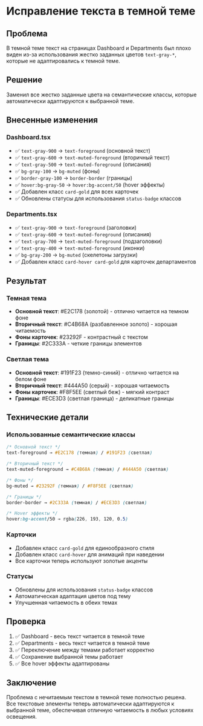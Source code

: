 # Исправление текста в темной теме

## Проблема
В темной теме текст на страницах Dashboard и Departments был плохо виден из-за использования жестко заданных цветов `text-gray-*`, которые не адаптировались к темной теме.

## Решение
Заменил все жестко заданные цвета на семантические классы, которые автоматически адаптируются к выбранной теме.

## Внесенные изменения

### Dashboard.tsx
- ✅ `text-gray-900` → `text-foreground` (основной текст)
- ✅ `text-gray-600` → `text-muted-foreground` (вторичный текст)
- ✅ `text-gray-500` → `text-muted-foreground` (описания)
- ✅ `bg-gray-100` → `bg-muted` (фоны)
- ✅ `border-gray-100` → `border-border` (границы)
- ✅ `hover:bg-gray-50` → `hover:bg-accent/50` (hover эффекты)
- ✅ Добавлен класс `card-gold` для всех карточек
- ✅ Обновлены статусы для использования `status-badge` классов

### Departments.tsx
- ✅ `text-gray-900` → `text-foreground` (заголовки)
- ✅ `text-gray-600` → `text-muted-foreground` (описания)
- ✅ `text-gray-700` → `text-muted-foreground` (подзаголовки)
- ✅ `text-gray-400` → `text-muted-foreground` (иконки)
- ✅ `bg-gray-200` → `bg-muted` (скелетоны загрузки)
- ✅ Добавлен класс `card-hover card-gold` для карточек департаментов

## Результат

### Темная тема
- **Основной текст**: #E2C178 (золотой) - отлично читается на темном фоне
- **Вторичный текст**: #C4B68A (разбавленное золото) - хорошая читаемость
- **Фоны карточек**: #23292F - контрастный с текстом
- **Границы**: #2C333A - четкие границы элементов

### Светлая тема
- **Основной текст**: #191F23 (темно-синий) - отлично читается на белом фоне
- **Вторичный текст**: #444A50 (серый) - хорошая читаемость
- **Фоны карточек**: #F8F5EE (светлый беж) - мягкий контраст
- **Границы**: #ECE3D3 (светлая граница) - деликатные границы

## Технические детали

### Использованные семантические классы
```css
/* Основной текст */
text-foreground → #E2C178 (темная) / #191F23 (светлая)

/* Вторичный текст */
text-muted-foreground → #C4B68A (темная) / #444A50 (светлая)

/* Фоны */
bg-muted → #23292F (темная) / #F8F5EE (светлая)

/* Границы */
border-border → #2C333A (темная) / #ECE3D3 (светлая)

/* Hover эффекты */
hover:bg-accent/50 → rgba(226, 193, 120, 0.5)
```

### Карточки
- Добавлен класс `card-gold` для единообразного стиля
- Добавлен класс `card-hover` для анимаций при наведении
- Все карточки теперь используют золотые акценты

### Статусы
- Обновлены для использования `status-badge` классов
- Автоматическая адаптация цветов под тему
- Улучшенная читаемость в обеих темах

## Проверка
1. ✅ Dashboard - весь текст читается в темной теме
2. ✅ Departments - весь текст читается в темной теме
3. ✅ Переключение между темами работает корректно
4. ✅ Сохранение выбранной темы работает
5. ✅ Все hover эффекты адаптированы

## Заключение
Проблема с нечитаемым текстом в темной теме полностью решена. Все текстовые элементы теперь автоматически адаптируются к выбранной теме, обеспечивая отличную читаемость в любых условиях освещения. 